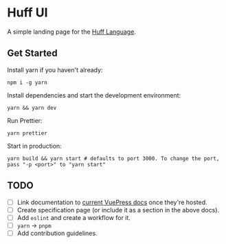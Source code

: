 # Huff UI

A simple landing page for the [Huff Language](https://github.com/huff-language).

## Get Started
Install yarn if you haven't already:
```shell
npm i -g yarn
```
Install dependencies and start the development environment:
```shell
yarn && yarn dev
```

Run Prettier:
```shell
yarn prettier
```

Start in production:
```shell
yarn build && yarn start # defaults to port 3000. To change the port, pass "-p <port>" to "yarn start"
```

## TODO
- [ ] Link documentation to [current VuePress docs](https://github.com/huff-language/huffc/tree/master/docs) once they're hosted.
- [ ] Create specification page (or include it as a section in the above docs).
- [ ] Add `eslint` and create a workflow for it.
- [ ] `yarn` -> `pnpm`
- [ ] Add contribution guidelines.